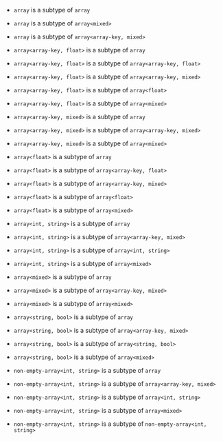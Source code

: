 - `array` is a subtype of `array`
- `array` is a subtype of `array<mixed>`
- `array` is a subtype of `array<array-key, mixed>`

- `array<array-key, float>` is a subtype of `array`
- `array<array-key, float>` is a subtype of `array<array-key, float>`
- `array<array-key, float>` is a subtype of `array<array-key, mixed>`
- `array<array-key, float>` is a subtype of `array<float>`
- `array<array-key, float>` is a subtype of `array<mixed>`

- `array<array-key, mixed>` is a subtype of `array`
- `array<array-key, mixed>` is a subtype of `array<array-key, mixed>`
- `array<array-key, mixed>` is a subtype of `array<mixed>`

- `array<float>` is a subtype of `array`
- `array<float>` is a subtype of `array<array-key, float>`
- `array<float>` is a subtype of `array<array-key, mixed>`
- `array<float>` is a subtype of `array<float>`
- `array<float>` is a subtype of `array<mixed>`

- `array<int, string>` is a subtype of `array`
- `array<int, string>` is a subtype of `array<array-key, mixed>`
- `array<int, string>` is a subtype of `array<int, string>`
- `array<int, string>` is a subtype of `array<mixed>`

- `array<mixed>` is a subtype of `array`
- `array<mixed>` is a subtype of `array<array-key, mixed>`
- `array<mixed>` is a subtype of `array<mixed>`

- `array<string, bool>` is a subtype of `array`
- `array<string, bool>` is a subtype of `array<array-key, mixed>`
- `array<string, bool>` is a subtype of `array<string, bool>`
- `array<string, bool>` is a subtype of `array<mixed>`

- `non-empty-array<int, string>` is a subtype of `array`
- `non-empty-array<int, string>` is a subtype of `array<array-key, mixed>`
- `non-empty-array<int, string>` is a subtype of `array<int, string>`
- `non-empty-array<int, string>` is a subtype of `array<mixed>`
- `non-empty-array<int, string>` is a subtype of `non-empty-array<int, string>`
